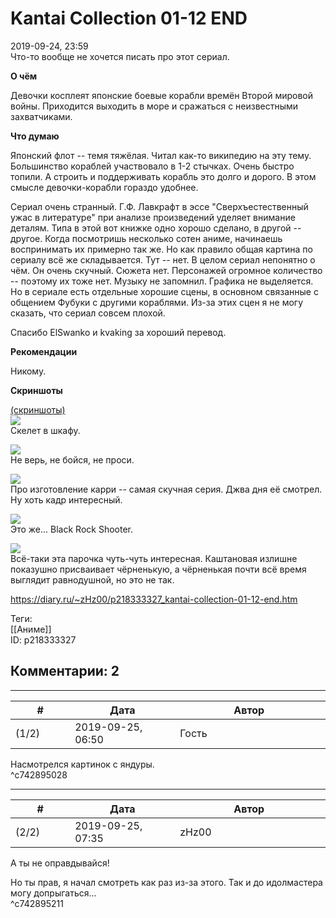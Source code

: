 Kantai Collection 01-12 END
===========================

  
2019-09-24, 23:59  
 Что-то вообще не хочется писать про этот сериал.   
   
  **О чём**    
   
 Девочки косплеят японские боевые корабли времён Второй мировой войны. Приходится выходить в море и сражаться с неизвестными захватчиками.   
   
  **Что думаю**    
   
 Японский флот -- темя тяжёлая. Читал как-то википедию на эту тему. Большинство кораблей участвовало в 1-2 стычках. Очень быстро топили. А строить и поддерживать корабль это долго и дорого. В этом смысле девочки-корабли гораздо удобнее.   
   
 Сериал очень странный. Г.Ф. Лавкрафт в эссе "Сверхъестественный ужас в литературе" при анализе произведений уделяет внимание деталям. Типа в этой вот книжке одно хорошо сделано, в другой -- другое. Когда посмотришь несколько сотен аниме, начинаешь воспринимать их примерно так же. Но как правило общая картина по сериалу всё же складывается. Тут -- нет. В целом сериал непонятно о чём. Он очень скучный. Сюжета нет. Персонажей огромное количество -- поэтому их тоже нет. Музыку не запомнил. Графика не выделяется. Но в сериале есть отдельные хорошие сцены, в основном связанные с общением Фубуки с другими кораблями. Из-за этих сцен я не могу сказать, что сериал совсем плохой.   
   
 Спасибо ElSwanko и kvaking за хороший перевод.   
   
  **Рекомендации**    
   
 Никому.   
   
  **Скриншоты**    
   
  [(скриншоты)](https://zHz00.diary.ru/p218333327.htm?index=1#linkmore218333327m1)       
  [![](https://i.imgur.com/CN4vV76l.png)](https://i.imgur.com/CN4vV76.png)    
 Скелет в шкафу.   
   
  [![](https://i.imgur.com/6m4NYqPl.png)](https://i.imgur.com/6m4NYqP.png)    
 Не верь, не бойся, не проси.   
   
  [![](https://i.imgur.com/EbnUiwpl.png)](https://i.imgur.com/EbnUiwp.png)    
 Про изготовление карри -- самая скучная серия. Джва дня её смотрел. Ну хоть кадр интересный.   
   
  [![](https://i.imgur.com/3fk30fTl.png)](https://i.imgur.com/3fk30fT.png)    
 Это же... Black Rock Shooter.   
   
  [![](https://i.imgur.com/O4ZqQdZl.png)](https://i.imgur.com/O4ZqQdZ.png)    
 Всё-таки эта парочка чуть-чуть интересная. Каштановая излишне показушно присваивает чёрненькую, а чёрненькая почти всё время выглядит равнодушной, но это не так.   
      
  
<https://diary.ru/~zHz00/p218333327_kantai-collection-01-12-end.htm>  
  
Теги:  
[[Аниме]]  
ID: p218333327  


Комментарии: 2
--------------

  


---



|         #         |              Дата              |                     Автор                     |           ID           |
| --- | --- | --- | --- |
| (1/2) | 2019-09-25, 06:50 | Гость | c742895028 |

  
 Насмотрелся картинок с яндуры.   
 ^c742895028

---



|         #         |              Дата              |                     Автор                     |           ID           |
| --- | --- | --- | --- |
| (2/2) | 2019-09-25, 07:35 | zHz00 | c742895211 |

  
 А ты не оправдывайся!   
   
 Но ты прав, я начал смотреть как раз из-за этого. Так и до идолмастера могу допрыгаться...   
 ^c742895211